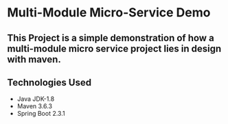 # Multi-Module Micro-Service Demo

## This Project is a simple demonstration of how a multi-module micro service project lies in design with maven.

## Technologies Used 
* Java JDK-1.8
* Maven 3.6.3
* Spring Boot 2.3.1